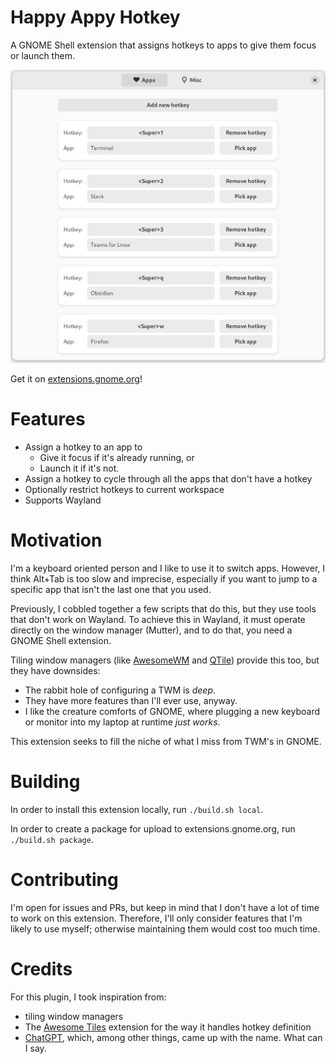 # Happy Appy Hotkey

A GNOME Shell extension that assigns hotkeys to apps to give them focus or launch them.

![A screenshot of Happy Appy Hotkey's preferences screen](screenshot.png)

Get it on [extensions.gnome.org](https://extensions.gnome.org/extension/6057/happy-appy-hotkey/)!

# Features

- Assign a hotkey to an app to
  - Give it focus if it's already running, or
  - Launch it if it's not.
- Assign a hotkey to cycle through all the apps that don't have a hotkey
- Optionally restrict hotkeys to current workspace
- Supports Wayland

# Motivation

I'm a keyboard oriented person and I like to use it to switch apps. However, I think Alt+Tab is too slow and imprecise, especially if you want to jump to a specific app that isn't the last one that you used.

Previously, I cobbled together a few scripts that do this, but they use tools that don't work on Wayland. To achieve this in Wayland, it must operate directly on the window manager (Mutter), and to do that, you need a GNOME Shell extension.

Tiling window managers (like [AwesomeWM](https://awesomewm.org/) and [QTile](http://www.qtile.org/)) provide this too, but they have downsides:

- The rabbit hole of configuring a TWM is _deep_.
- They have more features than I'll ever use, anyway.
- I like the creature comforts of GNOME, where plugging a new keyboard or monitor into my laptop at runtime _just works_.

This extension seeks to fill the niche of what I miss from TWM's in GNOME.

# Building

In order to install this extension locally, run `./build.sh local`.

In order to create a package for upload to extensions.gnome.org, run `./build.sh package`.

# Contributing

I'm open for issues and PRs, but keep in mind that I don't have a lot of time to work on this extension. Therefore, I'll only consider features that I'm likely to use myself; otherwise maintaining them would cost too much time.

# Credits

For this plugin, I took inspiration from:

- tiling window managers
- The [Awesome Tiles](https://extensions.gnome.org/extension/4702/awesome-tiles/) extension for the way it handles hotkey definition
- [ChatGPT](https://chat.openai.com), which, among other things, came up with the name. What can I say.

